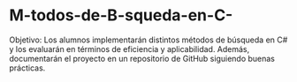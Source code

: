 # M-todos-de-B-squeda-en-C-
Objetivo: Los alumnos implementarán distintos métodos de búsqueda en C# y los evaluarán en términos de eficiencia y aplicabilidad. Además, documentarán el proyecto en un repositorio de GitHub siguiendo buenas prácticas.
